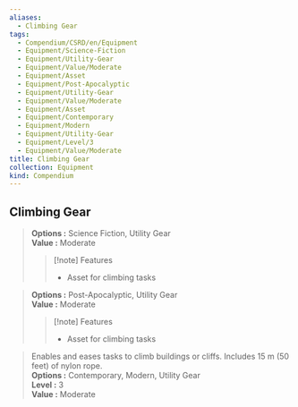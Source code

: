 ```yaml
---
aliases:
  - Climbing Gear
tags:
  - Compendium/CSRD/en/Equipment
  - Equipment/Science-Fiction
  - Equipment/Utility-Gear
  - Equipment/Value/Moderate
  - Equipment/Asset
  - Equipment/Post-Apocalyptic
  - Equipment/Utility-Gear
  - Equipment/Value/Moderate
  - Equipment/Asset
  - Equipment/Contemporary
  - Equipment/Modern
  - Equipment/Utility-Gear
  - Equipment/Level/3
  - Equipment/Value/Moderate
title: Climbing Gear
collection: Equipment
kind: Compendium
---
```

## Climbing Gear  
  
>  
> **Options :** Science Fiction, Utility Gear  
> **Value :** Moderate  
>>[!note] Features  
>> - Asset for climbing tasks  
  
>  
> **Options :** Post-Apocalyptic, Utility Gear  
> **Value :** Moderate  
>>[!note] Features  
>> - Asset for climbing tasks  
  
>Enables and eases tasks to climb buildings or cliffs. Includes 15 m (50 feet) of nylon rope.  
> **Options :** Contemporary, Modern, Utility Gear  
> **Level :** 3  
> **Value :** Moderate